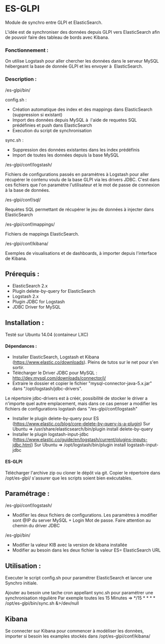 # ES-GLPI
Module de synchro entre GLPI et ElasticSearch.

L'idée est de synchroniser des données depuis GLPI vers ElasticSearch afin de pouvoir faire des tableau de bords avec Kibana. 

### Fonctionnement : 
On utilise Logstash pour aller chercher les données dans le serveur MySQL hébergeant la base de donnée GLPI et les envoyer à  ElasticSearch. 

### Description :

/es-glpi/bin/

config.sh :
  - Création automatique des index et des mappings dans ElasticSearch (suppression si existant)
  - Import des données depuis MySQL à  l'aide de requetes SQL prédéfinies et push dans ElasticSearch
  - Execution du script de synchronisation

sync.sh :
  - Suppression des données existantes dans les index prédéfinis
  - Import de toutes les données depuis la base MySQL

/es-glpi/conf/logstash/

Fichiers de configurations passés en paramètres à Logstash pour aller récupérer le contenu voulu de la base GLPI via les drivers JDBC. C'est dans ces fichiers que l'on paramètre l'utilisateur et le mot de passe de connexion à la base de données. 

/es-glpi/conf/sql/

Requètes SQL permettant de récupérer le jeu de données à injecter dans ElasticSearch

/es-glpi/conf/mappings/

Fichiers de mappings ElasticSearch. 

/es-glpi/conf/kibana/

Exemples de visualisations et de dashboards, à importer depuis l'interface de Kibana.

## Prérequis : 
- ElasticSearch 2.x
- Plugin delete-by-query for ElasticSearch
- Logstash 2.x
- Plugin JDBC for Logstash
- JDBC Driver for MySQL

## Installation :
Testé sur Ubuntu 14.04 (containeur LXC)
#### Dépendances :

- Installer ElasticSearch, Logstash et Kibana (https://www.elastic.co/downloads). Pleins de tutos sur le net pour s'en sortir.  
- Télécharger le Driver JDBC pour MySQL : http://dev.mysql.com/downloads/connector/j/
- Extraire le dossier et copier le fichier "mysql-connector-java-5.x.jar" dans "/opt/logstash/jdbc-drivers". 

Le répertoire jdbc-drivers est à créér, possibilité de stocker le driver a n'importe quel autre emplacement, mais dans ce cas penser a modifier les fichiers de configurations logstash dans "/es-glpi/conf/logstash" 

- Installer le plugin delete-by-query pour ES (https://www.elastic.co/blog/core-delete-by-query-is-a-plugin)
Sur Ubuntu => /usr/share/elasticsearch/bin/plugin install delete-by-query
- Installer le plugin logstash-input-jdbc (https://www.elastic.co/guide/en/logstash/current/plugins-inputs-jdbc.html)
Sur Ubuntu => /opt/logstash/bin/plugin install logstash-input-jdbc

#### ES-GLPI

Télécharger l'archive zip ou cloner le dépôt via git. Copier le répertoire dans /opt/es-glpi/ s'assurer que les scripts soient bien exécutables. 

## Paramétrage : 
/es-glpi/conf/logstash/
- Modifier les deux fichiers de configurations. Les paramètres à modifier sont @IP du server MySQL + Login Mot de passe. Faire attention au chemin du driver JDBC

/es-glpi/bin/
- Modifier la valeur KIB avec la version de kibana installée
- Modifier au besoin dans les deux fichier la valeur ES= ElasticSearch URL

## Utilisation : 

Executer le script config.sh pour paramétrer ElasticSearch et lancer une Synchro initiale. 

Ajouter au besoin une tache cron appellant sync.sh pour paramétrer une synchronisation régulière
Par exemple toutes les 15 Minutes => */15 * * * * /opt/es-glpi/bin/sync.sh &>/dev/null

## Kibana

Se connecter sur Kibana pour commencer à modéliser les donnèes, importer si besoin les examples stockés dans /opt/es-glpi/conf/kibana/



